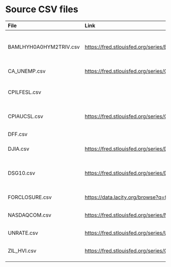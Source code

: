 
# Source CSV files

| File         | Link                                                     | Description                                                                                                  |
| :---         | :---                                                     | :---:                                                                                                        |
| BAMLHYH0A0HYM2TRIV.csv | https://fred.stlouisfed.org/series/BAMLHYH0A0HYM2TRIV#0       | ICE BofA US High Yield Index Total Return Index Value (BAMLHYH0A0HYM2TRIV) INDEX |
| CA_UNEMP.csv | https://fred.stlouisfed.org/series/CAUR                  | Unemployment Rate in California (CAUR)                                                                       |
| CPILFESL.csv |                                                          | Consumer Price Index for All Urban Consumers: All Items Less Food and Energy in U.S. City Average            |
| CPIAUCSL.csv | https://fred.stlouisfed.org/series/CPIAUCSL              | Consumer Price Index for All Urban Consumers: All Items in U.S. City Average                                 |
| DFF.csv      |                                                          | Federal Funds Effective Rate (DFF)                                                                           |
| DJIA.csv               | https://fred.stlouisfed.org/series/DJIA                       | Dow Jones Industrial Average (DJIA)                                              |
| DSG10.csv    | https://fred.stlouisfed.org/series/DGS10                 | Market Yield on U.S. Treasury Securities at 10-Year Constant Maturity, Quoted on an Investment Basis (DGS10) |
| FORCLOSURE.csv         | https://data.lacity.org/browse?q=foreclosure&sortBy=relevance | Registered Foreclosure Properties |
| NASDAQCOM.csv          | https://fred.stlouisfed.org/series/NASDAQCOM#0                | NASDAQ Composite Index (NASDAQCOM) (PERCENT CHANGE)                              |
| UNRATE.csv   | https://fred.stlouisfed.org/series/UNRATE                | Unemployment Rate (UNRATE)    |
| ZIL_HVI.csv  | https://fred.stlouisfed.org/series/CAUCSFRCONDOSMSAMID#0 | Zillow Home Value Index (ZHVI) for All Homes  (PERCENT CHANGE)                                               |
